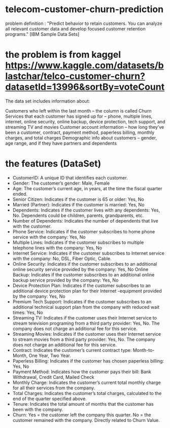 # telecom-customer-churn-prediction
problem definition :
"Predict behavior to retain customers. You can analyze all relevant customer data and develop focused customer retention programs." [IBM Sample Data Sets]

# the problem is from kaggel https://www.kaggle.com/datasets/blastchar/telco-customer-churn?datasetId=13996&sortBy=voteCount
The data set includes information about:

Customers who left within the last month – the column is called Churn
Services that each customer has signed up for – phone, multiple lines, internet, online security, online backup, device protection, tech support, and streaming TV and movies
Customer account information – how long they’ve been a customer, contract, payment method, paperless billing, monthly charges, and total charges
Demographic info about customers – gender, age range, and if they have partners and dependents

# the features (DataSet)
- CustomerID: A unique ID that identifies each customer.
- Gender: The customer’s gender: Male, Female
- Age: The customer’s current age, in years, at the time the fiscal quarter ended.
- Senior Citizen: Indicates if the customer is 65 or older: Yes, No
- Married (Partner): Indicates if the customer is married: Yes, No
- Dependents: Indicates if the customer lives with any dependents: Yes, No. Dependents could be children, parents, grandparents, etc.
- Number of Dependents: Indicates the number of dependents that live with the customer.
- Phone Service: Indicates if the customer subscribes to home phone service with the company: Yes, No
- Multiple Lines: Indicates if the customer subscribes to multiple telephone lines with the company: Yes, No
- Internet Service: Indicates if the customer subscribes to Internet service with the company: No, DSL, Fiber Optic, Cable.
- Online Security: Indicates if the customer subscribes to an additional online security service provided by the company: Yes, No
  Online Backup: Indicates if the customer subscribes to an additional online backup service provided by the company: Yes, No
- Device Protection Plan: Indicates if the customer subscribes to an additional device protection plan for their Internet -equipment provided by the company: Yes, No
- Premium Tech Support: Indicates if the customer subscribes to an additional technical support plan from the company with reduced wait times: Yes, No
- Streaming TV: Indicates if the customer uses their Internet service to stream television programing from a third party provider: Yes, No. The company does not charge an additional fee for this service.
- Streaming Movies: Indicates if the customer uses their Internet service to stream movies from a third party provider: Yes, No. The company does not charge an additional fee for this service.
- Contract: Indicates the customer’s current contract type: Month-to-Month, One Year, Two Year.
- Paperless Billing: Indicates if the customer has chosen paperless billing: Yes, No
- Payment Method: Indicates how the customer pays their bill: Bank Withdrawal, Credit Card, Mailed Check
- Monthly Charge: Indicates the customer’s current total monthly charge for all their services from the company.
- Total Charges: Indicates the customer’s total charges, calculated to the end of the quarter specified above.
- Tenure: Indicates the total amount of months that the customer has been with the company.
- Churn: Yes = the customer left the company this quarter. No = the customer remained with the company. Directly related to Churn Value.
